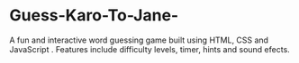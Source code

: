 # Guess-Karo-To-Jane-
A fun and interactive word guessing game built using HTML, CSS and JavaScript . Features include difficulty levels, timer, hints and sound efects.
